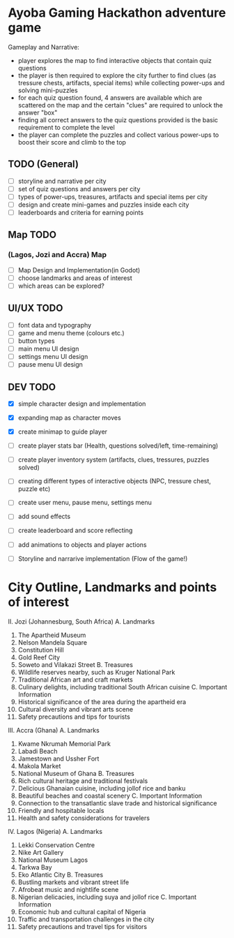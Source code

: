 # Ayoba Gaming Hackathon adventure game


Gameplay and Narrative:
- player explores the map to find interactive objects that contain quiz questions
- the player is then required to explore the city further to find clues (as tressure chests, artifacts, special items) while collecting power-ups and solving mini-puzzles
- for each quiz question found, 4 answers are available which are scattered on the map and the certain "clues" are required to unlock the answer "box"
- finding all correct answers to the quiz questions provided is the basic requirement to complete the level
- the player can complete the puzzles and collect various power-ups to boost their score and climb to the top

## TODO (General)
- [ ] storyline and narrative per city
- [ ] set of quiz questions and answers per city
- [ ] types of power-ups, treasures, artifacts and special items per city
- [ ] design and create mini-games and puzzles inside each city
- [ ] leaderboards and criteria for earning points 

## Map TODO
### (Lagos, Jozi and Accra) Map
- [ ] Map Design and Implementation(in Godot)
- [ ] choose landmarks and areas of interest
- [ ] which areas can be explored?

## UI/UX TODO
- [ ] font data and typography
- [ ] game and menu theme (colours etc.)
- [ ] button types 
- [ ] main menu UI design
- [ ] settings menu UI design
- [ ] pause menu UI design

## DEV TODO
- [x] simple character design and implementation
- [x] expanding map as character moves
- [x] create minimap to guide player
- [ ] create player stats bar (Health, questions solved/left, time-remaining)
- [ ] create player inventory system (artifacts, clues, tressures, puzzles solved)
- [ ] creating different types of interactive objects (NPC, tressure chest, puzzle etc)
- [ ] create user menu, pause menu, settings menu
- [ ] add sound effects
- [ ] create leaderboard and score reflecting
- [ ] add animations to objects and player actions
- [ ] Storyline and narrarive implementation (Flow of the game!)



# City Outline, Landmarks and points of interest
II. Jozi (Johannesburg, South Africa)
A. Landmarks
1. The Apartheid Museum
2. Nelson Mandela Square
3. Constitution Hill
4. Gold Reef City
5. Soweto and Vilakazi Street
B. Treasures
1. Wildlife reserves nearby, such as Kruger National Park
2. Traditional African art and craft markets
3. Culinary delights, including traditional South African cuisine
C. Important Information
1. Historical significance of the area during the apartheid era
2. Cultural diversity and vibrant arts scene
3. Safety precautions and tips for tourists

III. Accra (Ghana)
A. Landmarks
1. Kwame Nkrumah Memorial Park
2. Labadi Beach
3. Jamestown and Ussher Fort
4. Makola Market
5. National Museum of Ghana
B. Treasures
1. Rich cultural heritage and traditional festivals
2. Delicious Ghanaian cuisine, including jollof rice and banku
3. Beautiful beaches and coastal scenery
C. Important Information
1. Connection to the transatlantic slave trade and historical significance
2. Friendly and hospitable locals
3. Health and safety considerations for travelers

IV. Lagos (Nigeria)
A. Landmarks
1. Lekki Conservation Centre
2. Nike Art Gallery
3. National Museum Lagos
4. Tarkwa Bay
5. Eko Atlantic City
B. Treasures
1. Bustling markets and vibrant street life
2. Afrobeat music and nightlife scene
3. Nigerian delicacies, including suya and jollof rice
C. Important Information
1. Economic hub and cultural capital of Nigeria
2. Traffic and transportation challenges in the city
3. Safety precautions and travel tips for visitors
